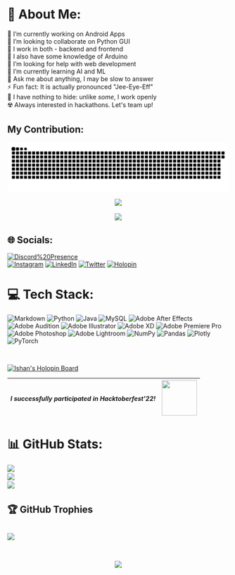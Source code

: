 # 💫 About Me:

🔭 I’m currently working on Android Apps <br>
👯 I’m looking to collaborate on Python GUI <br>
💫 I work in both - backend and frontend <br>
🤖 I also have some knowledge of Arduino <br>
🤝 I’m looking for help with web development <br>
🌱 I’m currently learning AI and ML <br>
💬 Ask me about anything, I may be slow to answer <br>
⚡ Fun fact: It is actually pronounced "Jee-Eye-Eff" <br>
💾 I have nothing to hide: unlike _some_, I work openly <br>
☢️ Always interested in hackathons. Let's team up! <br>

## My Contribution:
<p align="center">
<img src="https://github.com/IshanJ25/IshanJ25/blob/output/snek.svg">
</p>
<p align="center">
  <img src="https://github-readme-activity-graph.cyclic.app/graph?username=IshanJ25&custom_title=My%20GitHub%20activity%20this%20month&hide_border=true&theme=github-compact&area=true&point=72DF89">
</p>
<p align="center">
  <img src="https://github-contribution-graph.ez4o.com/?username=ishanj25&last_n_days=30&img_url=https%3A%2F%2Fimages.unsplash.com%2Fphoto-1509966756634-9c23dd6e6815%3F%26w%3D500" width=500>
</p>


## 🌐 Socials:
[![Discord%20Presence](https://lanyard-profile-readme.vercel.app/api/764120105360556062?bg=1E283C&animated=true&hideDiscrim=true&idleMessage=Currently%20inactive%20on%20discord...%20%3A%29)](https://discord.com/users/764120105360556062) <br>
[![Instagram](https://img.shields.io/badge/Instagram-%23E4405F.svg?logo=Instagram&logoColor=white)](https://www.instagram.com/ishaaaaan_ji/?theme=dark) [![LinkedIn](https://img.shields.io/badge/LinkedIn-%230077B5.svg?logo=linkedin&logoColor=white)](https://linkedin.com/in/ishan-jindal-46ab3321a) [![Twitter](https://img.shields.io/badge/Twitter-%231DA1F2.svg?logo=Twitter&logoColor=white)](https://twitter.com/15H4N_J) [![Holopin](https://holopin.onrender.com/ishan_j)](https://holopin.io/@ishan_j)

# 💻 Tech Stack:
![Markdown](https://img.shields.io/badge/markdown-%23000000.svg?style=flat&logo=markdown&logoColor=white) ![Python](https://img.shields.io/badge/python-3670A0?style=flat&logo=python&logoColor=ffdd54) ![Java](https://img.shields.io/badge/java-%23ED8B00.svg?style=flat&logo=java&logoColor=white) ![MySQL](https://img.shields.io/badge/mysql-%2300f.svg?style=flat&logo=mysql&logoColor=white) ![Adobe After Effects](https://img.shields.io/badge/Adobe%20After%20Effects-9999FF.svg?style=flat&logo=Adobe%20After%20Effects&logoColor=white) ![Adobe Audition](https://img.shields.io/badge/Adobe%20Audition-9999FF.svg?style=flat&logo=Adobe%20Audition&logoColor=white) ![Adobe Illustrator](https://img.shields.io/badge/adobeillustrator-%23FF9A00.svg?style=flat&logo=adobeillustrator&logoColor=white) ![Adobe XD](https://img.shields.io/badge/Adobe%20XD-470137?style=flat&logo=Adobe%20XD&logoColor=#FF61F6) ![Adobe Premiere Pro](https://img.shields.io/badge/Adobe%20Premiere%20Pro-9999FF.svg?style=flat&logo=Adobe%20Premiere%20Pro&logoColor=white) ![Adobe Photoshop](https://img.shields.io/badge/adobephotoshop-%2331A8FF.svg?style=flat&logo=adobephotoshop&logoColor=white) ![Adobe Lightroom](https://img.shields.io/badge/Adobe%20Lightroom-31A8FF.svg?style=flat&logo=Adobe%20Lightroom&logoColor=white) ![NumPy](https://img.shields.io/badge/numpy-%23013243.svg?style=flat&logo=numpy&logoColor=white) ![Pandas](https://img.shields.io/badge/pandas-%23150458.svg?style=flat&logo=pandas&logoColor=white) ![Plotly](https://img.shields.io/badge/Plotly-%233F4F75.svg?style=flat&logo=plotly&logoColor=white) ![PyTorch](https://img.shields.io/badge/PyTorch-%23EE4C2C.svg?style=flat&logo=PyTorch&logoColor=white)

<br>
<p><a href="https://holopin.io/@ishan_j">
  <img src="https://holopin.me/ishan_j" alt="Ishan's Holopin Board">
</a></p>


| <b><i>     I successfully participated in Hacktoberfest'22!     </b></i> | <img src="https://user-images.githubusercontent.com/86649457/200374424-566dcd2d-3684-48f4-81b7-b74e294e1269.png" height="80" width="80"> |
|----------|----------|


# 📊 GitHub Stats:
![](https://github-readme-stats-sigma-five.vercel.app/api?username=IshanJ25&theme=algolia&hide_border=false&include_all_commits=true&count_private=true)<br/>
![](https://github-readme-streak-stats.herokuapp.com/?user=IshanJ25&theme=algolia&hide_border=false)<br/>
![](https://github-readme-stats-sigma-five.vercel.app/api/top-langs/?username=IshanJ25&theme=algolia&hide_border=false&include_all_commits=true&count_private=true&layout=compact)

## 🏆 GitHub Trophies
![](https://github-profile-trophy.vercel.app/?username=IshanJ25&theme=tokyonight&no-frame=false&no-bg=false&margin-w=4)
<br><br>
---
<p align="center">
  <a href="">
    <img src="https://komarev.com/ghpvc/?username=ishanj25" height="40">
  </a>
</p>
